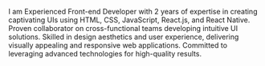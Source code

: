 I am Experienced Front-end Developer with 2 years of expertise in creating captivating UIs using HTML, CSS, JavaScript, React.js, and 
React Native. Proven collaborator on cross-functional teams developing intuitive UI solutions. Skilled in design aesthetics and user 
experience, delivering visually appealing and responsive web applications. Committed to leveraging advanced technologies for 
high-quality results. 
